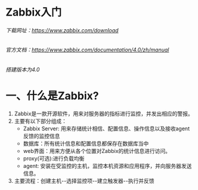# Zabbix入门

###### 下载网址：https://www.zabbix.com/download
###### 官方文档：https://www.zabbix.com/documentation/4.0/zh/manual
###### 搭建版本为4.0

# 一、什么是Zabbix?
1. Zabbix是一款开源软件，用来对服务器的指标进行监控，并发出相应的警报。
2. 主要有以下部分组成：
    - Zabbix Server: 用来存储统计相信、配置信息、操作信息以及接收agent反馈的监控信息
    - 数据库：所有统计信息和配置信息都保存在数据库当中
    - web界面：用来方便从各个位置对Zabbix的统计信息进行访问。
    - proxy(可选):进行负载均衡
    - agent: 安装在受监控的主机，监控本机资源和应用程序，并向服务器发送信息。
3. 主要流程：创建主机--选择监控项--建立触发器--执行并反馈

